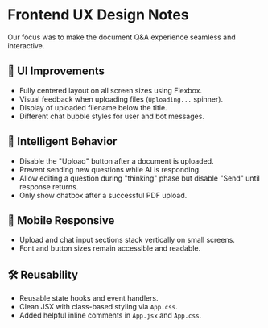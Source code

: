 # Frontend UX Design Notes

Our focus was to make the document Q&A experience seamless and interactive.

## 🎨 UI Improvements

- Fully centered layout on all screen sizes using Flexbox.
- Visual feedback when uploading files (`Uploading...` spinner).
- Display of uploaded filename below the title.
- Different chat bubble styles for user and bot messages.

## 🧠 Intelligent Behavior

- Disable the "Upload" button after a document is uploaded.
- Prevent sending new questions while AI is responding.
- Allow editing a question during "thinking" phase but disable "Send" until response returns.
- Only show chatbox after a successful PDF upload.

## 📱 Mobile Responsive

- Upload and chat input sections stack vertically on small screens.
- Font and button sizes remain accessible and readable.

## 🛠 Reusability

- Reusable state hooks and event handlers.
- Clean JSX with class-based styling via `App.css`.
- Added helpful inline comments in `App.jsx` and `App.css`.
